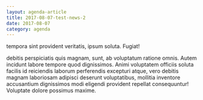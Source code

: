 ```yaml
---
layout: agenda-article
title: 2017-08-07-test-news-2
date: 2017-08-07
category: agenda
---
```


tempora sint provident veritatis, ipsum soluta. Fugiat!

debitis perspiciatis quis magnam, sunt, ab voluptatum ratione omnis. Autem incidunt labore tempore quod dignissimos. Animi voluptatem officiis soluta facilis id reiciendis laborum perferendis excepturi atque, vero debitis magnam laboriosam adipisci deserunt voluptatibus, mollitia inventore accusantium dignissimos modi eligendi provident repellat consequuntur! Voluptate dolore possimus maxime.